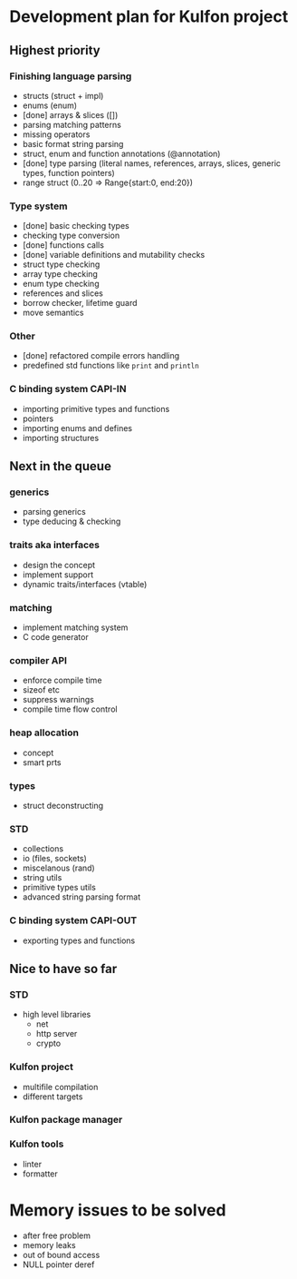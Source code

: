 # Development plan for Kulfon project

## Highest priority

### Finishing language parsing
- structs (struct + impl)
- enums (enum)
- [done] arrays & slices ([])
- parsing matching patterns
- missing operators
- basic format string parsing
- struct, enum and function annotations (@annotation)
- [done] type parsing (literal names, references, arrays, slices, generic types, function pointers)
- range struct (0..20 => Range{start:0, end:20})

### Type system
- [done] basic checking types
- checking type conversion
- [done] functions calls
- [done] variable definitions and mutability checks
- struct type checking
- array type checking
- enum type checking
- references and slices
- borrow checker, lifetime guard
- move semantics 

### Other
- [done] refactored compile errors handling
- predefined std functions like `print` and `println`

### C binding system CAPI-IN
- importing primitive types and functions
- pointers
- importing enums and defines
- importing structures

## Next in the queue

### generics
- parsing generics
- type deducing & checking

### traits aka interfaces
- design the concept
- implement support
- dynamic traits/interfaces (vtable)

### matching
- implement matching system
- C code generator

### compiler API
- enforce compile time
- sizeof etc
- suppress warnings
- compile time flow control

### heap allocation
- concept
- smart prts

### types
- struct deconstructing

### STD
- collections
- io (files, sockets)
- miscelanous (rand)
- string utils
- primitive types utils
- advanced string parsing format

### C binding system CAPI-OUT
- exporting types and functions

## Nice to have so far

### STD
- high level libraries
    - net
    - http server
    - crypto

### Kulfon project
- multifile compilation
- different targets

### Kulfon package manager

### Kulfon tools
- linter
- formatter

# Memory issues to be solved
- after free problem
- memory leaks
- out of bound access
- NULL pointer deref
